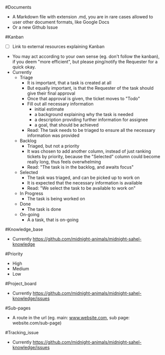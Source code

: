 

#Documents
 - A Markdown file with extension .md, you are in rare cases allowed to user other document formats, like Google Docs
 - Or a new Github Issue

#Kanban
- [ ] Link to external resources explaining Kanban
- You may act according to your own sense (eg. don't follow the kanban), if you deem "more efficient", but please ping/notify the Requester for a quick okay.
- Currently
  - Triage
    - It is important, that a task is created at all
    - But equally important, is that the Requester of the task should give their final approval
    - Once that approval is given, the ticket moves to "Todo"
    - Fill out all necessary information
      - initial estimate
      - a background explaining why the task is needed
      - a description providing further information for assignee
      - a goal, that should be achieved
    - Read: The task needs to be triaged to ensure all the necessary information was provided
  - Backlog
    - Triaged, but not a priority
    - It was chosen to add another column, instead of just ranking tickets by priority, because the "Selected" column could become really long, thus feels overwhelming
    - Read: "The task is in the backlog, and awaits focus"
  - Selected
    - The task was triaged, and can be picked up to work on
    - It is expected that the necessary information is available
    - Read: "We select the task to be available to work on"
  - In Progress
    - The task is being worked on
  - Done
    - The task is done
  - On-going
    - A a task, that is on-going

#Knowledge_base
- Currently https://github.com/midnight-animals/midnight-sahel-knowledge

#Priority
- High
- Medium
- Low

#Project_board
- Currently https://github.com/midnight-animals/midnight-sahel-knowledge/issues

#Sub-pages
 - A route in the url (eg. main: www.website.com, sub page: website.com/sub-page)

#Tracking_issue
- Currently https://github.com/midnight-animals/midnight-sahel-knowledge/issues
